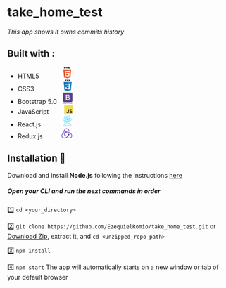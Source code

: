 # take_home_test
_This app shows it owns commits history_

## Built with :
<ul >
  <li > 
    HTML5 &nbsp;&nbsp;&nbsp;&nbsp;&nbsp;&nbsp;&nbsp;&nbsp;&nbsp;&nbsp;&nbsp;
    <a href="https://www.w3.org/html/" target="_blank"> 
      <img src="https://raw.githubusercontent.com/devicons/devicon/master/icons/html5/html5-original-wordmark.svg" alt="html5" width="26" height="26"/> 
    </a>
  </li>

  <li> CSS3 &nbsp;&nbsp;&nbsp;&nbsp;&nbsp;&nbsp;&nbsp;&nbsp;&nbsp;&nbsp;&nbsp;&nbsp;&nbsp;&nbsp;
    <a href="https://www.w3schools.com/css/" target="_blank"> 
      <img src="https://raw.githubusercontent.com/devicons/devicon/master/icons/css3/css3-original-wordmark.svg" alt="css3" width="26" height="26"/> 
    </a>
  </li>
  <li> Bootstrap 5.0 &nbsp;
    <a href="https://getbootstrap.com" target="_blank"> 
      <img src="https://raw.githubusercontent.com/devicons/devicon/master/icons/bootstrap/bootstrap-plain-wordmark.svg" alt="bootstrap" width="26" height="26"/> 
    </a>
  </li>
  <li> JavaScript &nbsp;&nbsp;&nbsp;&nbsp;&nbsp;&nbsp;&nbsp;
    <a href="https://developer.mozilla.org/en-US/docs/Web/JavaScript" target="_blank"> 
      <img src="https://raw.githubusercontent.com/devicons/devicon/master/icons/javascript/javascript-original.svg" alt="javascript" width="20" height="20"/> 
    </a>
  </li>
  <li> React.js &nbsp;&nbsp;&nbsp;&nbsp;&nbsp;&nbsp;&nbsp;&nbsp;&nbsp;&nbsp;
    <a href="https://reactjs.org/" target="_blank"> 
      <img src="https://raw.githubusercontent.com/devicons/devicon/master/icons/react/react-original-wordmark.svg" alt="react" width="26" height="26"/> 
    </a>
  </li>
  <li> Redux.js &nbsp;&nbsp;&nbsp;&nbsp;&nbsp;&nbsp;&nbsp;&nbsp;&nbsp;
    <a href="https://redux.js.org" target="_blank"> 
      <img src="https://raw.githubusercontent.com/devicons/devicon/master/icons/redux/redux-original.svg" alt="redux" width="24" height="24"/> 
    </a>
  </li>
</ul>
  

## Installation 🔧

Download and install <strong>Node.js</strong> following the instructions <a href="https://nodejs.org/es/download/" target="_blank"> here </a><br />
<h5>Open your CLI and run the next commands in order</h5>
<p> 1️⃣ <code>cd &lt;your_directory&gt;</code> </p>
<p> 2️⃣ <code>git clone https://github.com/EzequielRomio/take_home_test.git</code> or <a href="https://github.com/EzequielRomio/take_home_test/archive/refs/heads/main.zip">Download Zip</a>, extract it, and <code>cd &lt;unzipped_repo_path&gt; </code> </p>
    
<p> 3️⃣  <code>npm install</code></p>
<p> 4️⃣ <code>npm start</code> The app will automatically starts on a new window or tab of your default browser </p>
  



